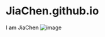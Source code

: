 # JiaChen.github.io
I am JiaChen
![image](https://user-images.githubusercontent.com/114201429/197106254-799e9e63-7466-4f4a-8f8a-f9d7465240a3.png)
